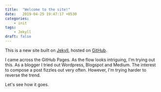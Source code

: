 ```yaml
---
title:  "Welcome to the site!"
date:   2019-04-25 19:47:17 +0530
categories:
    - init
tags:
    - Jekyll
draft: false
---
```


This is a new site built on [Jekyll](https://jekyllrb.com/), hosted on [GitHub](https://github.com/dheepakg/dheepakg.github.io).

I came across the GitHub Pages. As the flow looks intriguing, I'm trying out this. As a blogger I tried out Wordpress, Blogspot and Medium. The interest to compose a post fizzles out very often. However, I'm trying harder to reverse the trend.

Let's see how it goes.
